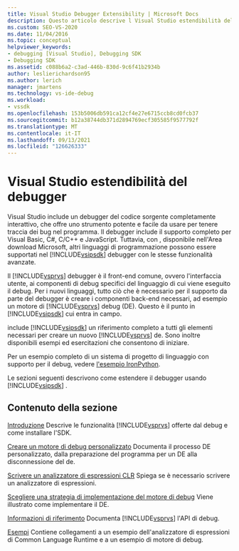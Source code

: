 ```yaml
---
title: Visual Studio Debugger Extensibility | Microsoft Docs
description: Questo articolo descrive l Visual Studio estendibilità del debugger e fornisce collegamenti ad articoli Visual Studio debug.
ms.custom: SEO-VS-2020
ms.date: 11/04/2016
ms.topic: conceptual
helpviewer_keywords:
- debugging [Visual Studio], Debugging SDK
- Debugging SDK
ms.assetid: c088b6a2-c3ad-446b-830d-9c6f41b2934b
author: leslierichardson95
ms.author: lerich
manager: jmartens
ms.technology: vs-ide-debug
ms.workload:
- vssdk
ms.openlocfilehash: 153b5006db591ca12cf4e27e6715ccb8cd0fcb37
ms.sourcegitcommit: b12a38744db371d2894769ecf305585f9577792f
ms.translationtype: MT
ms.contentlocale: it-IT
ms.lasthandoff: 09/13/2021
ms.locfileid: "126626333"
---
```

# <a name="visual-studio-debugger-extensibility"></a>Visual Studio estendibilità del debugger
Visual Studio include un debugger del codice sorgente completamente interattivo, che offre uno strumento potente e facile da usare per tenere traccia dei bug nel programma. Il debugger include il supporto completo per Visual Basic, C#, C/C++ e JavaScript. Tuttavia, con , disponibile nell'Area download Microsoft, altri linguaggi di programmazione possono essere supportati nel [!INCLUDE[vsipsdk](../../extensibility/includes/vsipsdk_md.md)] debugger con le stesse funzionalità avanzate. [](https://www.microsoft.com/download/details.aspx?id=21835)

 Il [!INCLUDE[vsprvs](../../code-quality/includes/vsprvs_md.md)] debugger è il front-end comune, ovvero l'interfaccia utente, ai componenti di debug specifici del linguaggio di cui viene eseguito il debug. Per i nuovi linguaggi, tutto ciò che è necessario per il supporto da parte del debugger è creare i componenti back-end necessari, ad esempio un motore di [!INCLUDE[vsprvs](../../code-quality/includes/vsprvs_md.md)] debug (DE). Questo è il punto in [!INCLUDE[vsipsdk](../../extensibility/includes/vsipsdk_md.md)] cui entra in campo.

 include [!INCLUDE[vsipsdk](../../extensibility/includes/vsipsdk_md.md)] un riferimento completo a tutti gli elementi necessari per creare un nuovo [!INCLUDE[vsprvs](../../code-quality/includes/vsprvs_md.md)] de. Sono inoltre disponibili esempi ed esercitazioni che consentono di iniziare.

 Per un esempio completo di un sistema di progetto di linguaggio con supporto per il debug, vedere [l'esempio IronPython](https://www.microsoft.com/download/details.aspx?id=55984).

 Le sezioni seguenti descrivono come estendere il debugger usando [!INCLUDE[vsipsdk](../../extensibility/includes/vsipsdk_md.md)] .

## <a name="in-this-section"></a>Contenuto della sezione
 [Introduzione](../../extensibility/debugger/getting-started-with-debugger-extensibility.md) Descrive le funzionalità [!INCLUDE[vsprvs](../../code-quality/includes/vsprvs_md.md)] offerte dal debug e come installare l'SDK.

 [Creare un motore di debug personalizzato](../../extensibility/debugger/creating-a-custom-debug-engine.md) Documenta il processo DE personalizzato, dalla preparazione del programma per un DE alla disconnessione del de.

 [Scrivere un analizzatore di espressioni CLR](../../extensibility/debugger/writing-a-common-language-runtime-expression-evaluator.md) Spiega se è necessario scrivere un analizzatore di espressioni.

 [Scegliere una strategia di implementazione del motore di debug](../../extensibility/debugger/choosing-a-debug-engine-implementation-strategy.md) Viene illustrato come implementare il DE.

 [Informazioni di riferimento](../../extensibility/debugger/reference/reference-visual-studio-debugging-apis.md) Documenta [!INCLUDE[vsprvs](../../code-quality/includes/vsprvs_md.md)] l'API di debug.

 [Esempi](../../extensibility/debugger/visual-studio-debugging-samples.md) Contiene collegamenti a un esempio dell'analizzatore di espressioni di Common Language Runtime e a un esempio di motore di debug.
